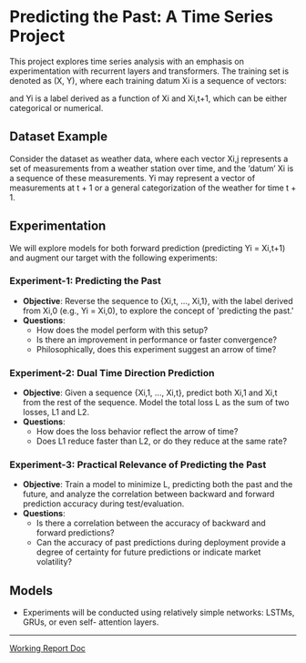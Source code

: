 # Predicting the Past: A Time Series Project

This project explores time series analysis with an emphasis on experimentation with recurrent layers and transformers. The training set is denoted as (X, Y), where each training datum Xi is a sequence of vectors:


and Yi is a label derived as a function of Xi and Xi,t+1, which can be either categorical or numerical.

## Dataset Example

Consider the dataset as weather data, where each vector Xi,j represents a set of measurements from a weather station over time, and the ‘datum’ Xi is a sequence of these measurements. Yi may represent a vector of measurements at t + 1 or a general categorization of the weather for time t + 1.

## Experimentation

We will explore models for both forward prediction (predicting Yi = Xi,t+1) and augment our target with the following experiments:

### Experiment-1: Predicting the Past

- **Objective**: Reverse the sequence to {Xi,t, ..., Xi,1}, with the label derived from Xi,0 (e.g., Yi = Xi,0), to explore the concept of 'predicting the past.'
- **Questions**:
  - How does the model perform with this setup?
  - Is there an improvement in performance or faster convergence?
  - Philosophically, does this experiment suggest an arrow of time?

### Experiment-2: Dual Time Direction Prediction

- **Objective**: Given a sequence {Xi,1, ..., Xi,t}, predict both Xi,1 and Xi,t from the rest of the sequence. Model the total loss L as the sum of two losses, L1 and L2.
- **Questions**:
  - How does the loss behavior reflect the arrow of time?
  - Does L1 reduce faster than L2, or do they reduce at the same rate?

### Experiment-3: Practical Relevance of Predicting the Past

- **Objective**: Train a model to minimize L, predicting both the past and the future, and analyze the correlation between backward and forward prediction accuracy during test/evaluation.
- **Questions**:
  - Is there a correlation between the accuracy of backward and forward predictions?
  - Can the accuracy of past predictions during deployment provide a degree of certainty for future predictions or indicate market volatility?

## Models
- Experiments will be conducted using relatively simple networks: LSTMs, GRUs, or even self-
attention layers.

--- 
[Working Report Doc](https://drive.google.com/drive/folders/10IOqhsqau_EjCnfpGv765CGTIovB9zo5?usp=drive_link)
